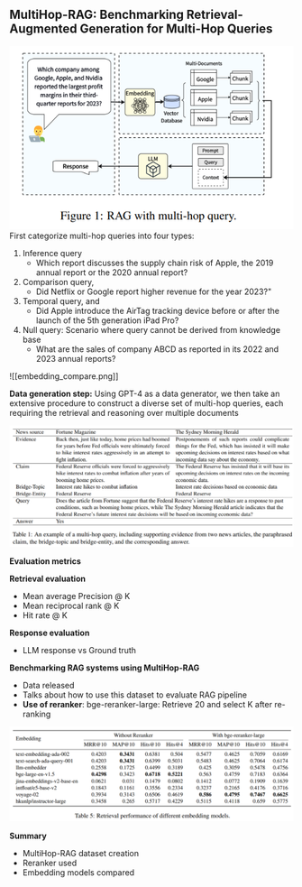 ## MultiHop-RAG: Benchmarking Retrieval-Augmented Generation for Multi-Hop Queries


![](../../pics/MulitHop-RAG.png)
First categorize multi-hop queries into four types: 
1. Inference query
	- Which report discusses the supply chain risk of Apple, the 2019 annual report or the 2020 annual report?
2. Comparison query, 
	- Did Netflix or Google report higher revenue for the year 2023?"
3. Temporal query, and 
	- Did Apple introduce the AirTag tracking device before or after the launch of the 5th generation iPad Pro?
4. Null query: Scenario where query cannot be derived from knowledge base
	- What are the sales of company ABCD as reported in its 2022 and 2023 annual reports?


![[embedding_compare.png]]

**Data generation step:**
Using GPT-4 as a data generator, we then take an extensive procedure to construct a diverse set of multi-hop queries, each requiring the retrieval and reasoning over multiple documents

![](../../pics/multi-hop-query.png)

**Evaluation metrics**

**Retrieval evaluation**
- Mean average Precision @ K
- Mean reciprocal rank @ K
- Hit rate @ K

**Response evaluation**
- LLM response vs Ground truth

**Benchmarking RAG systems using MultiHop-RAG**
- Data released
- Talks about how to use this dataset to evaluate RAG pipeline
- **Use of reranker**: bge-reranker-large: Retrieve 20 and select K after re-ranking

![](../../pics/embedding_compare.png)

**Summary**

- MultiHop-RAG dataset creation
- Reranker used
- Embedding models compared